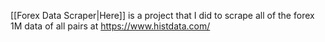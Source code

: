 
[[Forex Data Scraper|Here]] is a project that I did to scrape all of the forex 1M data of all pairs at https://www.histdata.com/